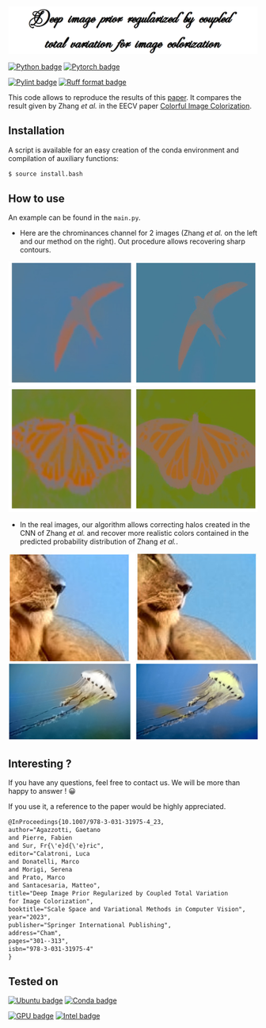 <p align="center">
  <img src="figures/title.png"   />
</p>

[![Python badge](https://img.shields.io/badge/Python-3.11.11-0066cc?style=for-the-badge&logo=python&logoColor=yellow)](https://www.python.org/downloads/release/python-31111/)
[![Pytorch badge](https://img.shields.io/badge/Pytorch-2.5-cc3300?style=for-the-badge&logo=pytorch)](https://pytorch.org/docs/2.5/)

[![Pylint badge](https://img.shields.io/badge/Linting-pylint-brightgreen?style=for-the-badge)](https://pylint.pycqa.org/en/latest/)
[![Ruff format badge](https://img.shields.io/badge/Formatter-Ruff-000000?style=for-the-badge)](https://docs.astral.sh/ruff/formatter/)

This code allows to reproduce the results of this [paper](https://hal.science/hal-04035467). 
It compares the result given by Zhang *et al.* in the EECV paper [Colorful Image Colorization](https://richzhang.github.io/colorization/).


## Installation
A script is available for an easy creation of the conda environment and compilation of auxiliary functions:
```bash
$ source install.bash
```

## How to use

An example can be found in the `main.py`. 

* Here are the chrominances channel for 2 images (Zhang *et al.* on the left and our method on the right). Out procedure allows recovering sharp contours.

<p align="center">
  <img src="figures/chr_oiseau_comparison.png"   width="600"  />
<!-- </p>
<p align="center"> -->
  <img src="figures/chr_papillon_comparison.png"  width="600"  />
</p>

* In the real images, our algorithm allows correcting halos created in the CNN of Zhang *et al.* and recover more realistic colors contained in the predicted probability distribution of Zhang *et al.*.

<p align="center">
  <img src="figures/lion.png"   width="600"  />
<!-- </p>
<p align="center"> -->
  <img src="figures/meduse.png"  width="600"  />
</p>

## Interesting ? 

If you have any questions, feel free to contact us. We will be more than happy to answer ! 😀

If you use it, a reference to the paper would be highly appreciated.

```
@InProceedings{10.1007/978-3-031-31975-4_23,
author="Agazzotti, Gaetano
and Pierre, Fabien
and Sur, Fr{\'e}d{\'e}ric",
editor="Calatroni, Luca
and Donatelli, Marco
and Morigi, Serena
and Prato, Marco
and Santacesaria, Matteo",
title="Deep Image Prior Regularized by Coupled Total Variation for Image Colorization",
booktitle="Scale Space and Variational Methods in Computer Vision",
year="2023",
publisher="Springer International Publishing",
address="Cham",
pages="301--313",
isbn="978-3-031-31975-4"
}

```


## Tested on

[![Ubuntu badge](https://img.shields.io/badge/Ubuntu-24.04-cc3300?style=for-the-badge&logo=ubuntu)](https://www.releases.ubuntu.com/24.04/)
[![Conda badge](https://img.shields.io/badge/conda-24.9.2-339933?style=for-the-badge&logo=anaconda)](https://docs.conda.io/projects/conda/en/24.9.x/)


[![GPU badge](https://img.shields.io/badge/GPU-T4-76B900?style=for-the-badge&logo=nvidia)](https://developer.nvidia.com)
[![Intel badge](https://img.shields.io/badge/CPU-%20Xeon%202.20GHZ-blue?style=for-the-badge&logo=intel)](https://ark.intel.com/content/www/fr/fr/ark/products/196449/intel-core-i7-10510u-processor-8m-cache-up-to-4-90-ghz.html)

